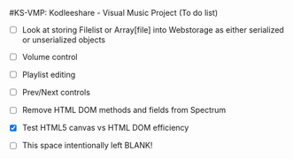 #KS-VMP: Kodleeshare - Visual Music Project (To do list)
 - [ ] Look at storing Filelist or Array[file] into Webstorage as either serialized or unserialized objects
 - [ ] Volume control
 - [ ] Playlist editing
 - [ ] Prev/Next controls
 - [ ] Remove HTML DOM methods and fields from Spectrum
 - [x] Test HTML5 canvas vs HTML DOM efficiency
 
 - [ ] This space intentionally left BLANK!
